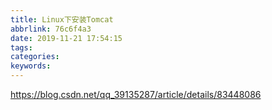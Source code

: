 ```yaml
---
title: Linux下安装Tomcat
abbrlink: 76c6f4a3
date: 2019-11-21 17:54:15
tags:
categories:
keywords:
---
```


https://blog.csdn.net/qq_39135287/article/details/83448086